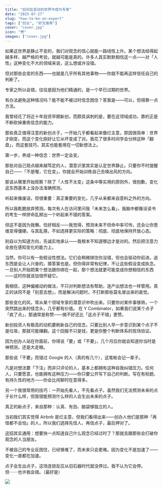 ```yaml
---
title: "如何在变动的世界中成为专家"
date: "2025-07-27"
slug: "how-to-be-an-expert"
tags: ["创业", "好文推荐"]
cover: "cover.jpg"
icon: "😎"
images: ["cover.jpg"]
---
```

如果这世界是静止不变的，我们对观念的信心就能一路线性上升。某个想法经得起越多样、越严格的考验，就越可能是真的。许多人其实默默相信这一点——对「人性」这种变化不大的领域来说，这么想或许没错。



但对那些会变的东西——也就是几乎所有其他事物——你就不能再这样信任自己的判断了。



专家之所以会错，往往是因为他们精通的，是一个早已过期的世界。



有办法避免这种情况吗？能不能不被过时信念困住？答案是——可以，但得靠一点方法。



我曾经花了将近十年投资早期新创，而颇具讽刺的是，要在这领域成功，靠的正是不断砍掉重练信念的能力。



那些真正值得注意的新创点子，一开始几乎都看起来像烂主意，原因很简单：世界才刚变，而这个变化刚好让它从坏变成了对。我花了很多时间学会分辨这种「翻盘」，而这套技巧，其实也能套用在一切新想法上。



第一步，养成一种信念：世界一定会变。



那些对自己观点越来越笃定的人，潜意识里其实是认定世界静止。只要你不时提醒自己——「不是喔，它在变」，你就会开始训练自己去嗅出风的方向。



那该从哪里开始观察？除了「人性不太变」这条中等实用的原则外，很抱歉，变化这东西基本上没办法准确预测。



听起来像废话，但很重要：真正重要的变化，几乎从来都来自意料之外的方向。



所以我乾脆放弃预测。每次有人在访问里问我「未来怎么看」，我脑中都像没读书的考生一样拼命乱掰出一个听起来不错的答案。



但这不是因为我懒。恰好相反——我觉得，预测未来不但命中率可怜，还会让你思维变得僵硬。与其乱猜，不如选择更实际的策略：彻底、彻底地保持开放心态。



别自以为知道方向，先诚实地承认——我根本不知道哪边才是对的。然后把注意力全放在感知变化的能力上。



当然，你可以有一些假设性想法。它们会稍微绑住你没错，但也会驱动你前进。追东西是会让人兴奋的，猜答案也是。但你得非常有纪律，不让这些假设变成执念。
一旦别人开始把某个想法跟你绑在一起，那个想法就更可能变成你想相信的东西——这时你就该加倍怀疑它。



我相信，这种偏被动的做法，不只对判断想法有帮助，连产出想法也一样管用。真正的诀窍不是「刻意去想」，而是解决问题时，不打断那些莫名冒出来的直觉。



那些变化的风，常从某个领域专家的潜意识中吹出来。只要你对某件事够熟，一个突然跳出来的怪念头，几乎都有价值。
在 Y Combinator，如果我们说某个点子「疯了点」，那通常是称赞——搞不好还比「这点子不错」更赞。



新创投资人有极高的动机要刷新自己的信念。只要比别人早一步意识到某个点子不是垃圾，那就可能赚翻。这个回报不只是钱，更是你整个判断体系的现场验证。



因为创办人站在你面前，你得说「要」或「不要」，几个月后你就会知道你当时是神预测，还是大走眼。



那些说「不要」而错过 Google 的人（真的有几个），这笔帐会记一辈子。



凡是对想法要「下注」而非只评论的人，基本上都拥有这种自我纠错压力。任何人，只要愿意，也能拥有这种压力——你只要公开写下自己的判断。写在有标题、有持久性的地方——你会比闲聊时在意得多。



另一个我很常用的技巧：一开始先看人，不先看点子。虽然我们无法预测未来的点子长什么样，但我很能预测什么样的人会生出未来的点子。



真正的新点子，来自那种：认真、有劲、脑袋够独立的人。



当初我们其实觉得 Airbnb 是烂主意，但我们看得出来——创办人他们是那种「再怪都不会怕」的人，所以我们选择先信人、再信点子，最后押对了。



这招其实通用：想要快一点知道自己什么观念已经过时了？那就去跟那些会打破你观念的人当朋友。



不被自己的专业反困住，已经够难了，而未来只会更难。因为变化不是加速了——变化一直都在加速。



点子会生出点子，这场连锁反应从旧石器时代就没停过。我不认为它会停。
但⋯⋯也许我会错。（最好是）




![](https://prod-files-secure.s3.us-west-2.amazonaws.com/112d0858-5090-4d34-a606-b75eb8d65fd2/46476355-9cf3-4e99-9b7a-3531bc426380/1000202064.png?X-Amz-Algorithm=AWS4-HMAC-SHA256&X-Amz-Content-Sha256=UNSIGNED-PAYLOAD&X-Amz-Credential=ASIAZI2LB466RFDQPTGP%2F20251010%2Fus-west-2%2Fs3%2Faws4_request&X-Amz-Date=20251010T053320Z&X-Amz-Expires=3600&X-Amz-Security-Token=IQoJb3JpZ2luX2VjEE0aCXVzLXdlc3QtMiJHMEUCIFBuuNgnldMS7JC2xLfT940MWJSHwoaYXDErsNmzYxVbAiEAh3wHyDzEB1cya5FRZkJb7Ks1HvgU2ml75lIEaBaWSCMqiAQI5v%2F%2F%2F%2F%2F%2F%2F%2F%2F%2FARAAGgw2Mzc0MjMxODM4MDUiDJ7OpXc24dm%2FvoreBircA4kvKuCykCehmULT7TQUgcHpuk7%2BT2HaB8tAACia8P9EItoQ%2FnEyAeBOhiQpO4AWXpfhZlPS7mIqLJge4tBsJCgJwCvvICRsAKVsPqXEn1Kknn%2BAXYMDZI6iN3cxBTSS%2FZtq5XwYeoCXCDxunyQz3xfVaPIeMeYvVhBboTSfDcnUnWjZoBZhheJ53yrA%2B1JFTI7oR0vid5v1EYWRHNAZ10yISDusVdknglHgmZxIx9HI9aA1vVfaaaNrVYZu5binZFysLE51LyMZWwC%2Fr20uvdOAVkdHFj5gj8BDTTfM0vBau%2BH8jeKQXjYlokxw1421BwRHiBKq%2FqsasBoidUi5Leku5dJJCgig%2FlZ71E3JATy2vd%2BUlVMvosfdG0KcINE0LD3UwBukbOhS3jsRCCm6ug6JBagRBKCfqVKDl4wmuH3Z%2BRtvg1a8sBk0OcPT42gDOB%2FnCXkfNbQbbgYOXUO96rBd%2FTRct8udukMNf3WzFFDqqLI9Z8wIVPDYscepIQ5SqicxFjdK%2BlJlfJTIAguWMZAXW5NAFz2v8ugVptRY4jSdwl1UvMRmRZK%2FO5Nvf%2ByW8uTNlNH%2FknzrJhzEDzhgJ3YyS607PMPaflOMZaTNgqetAQS0Ju%2F9ifguJ3ZqMLeboscGOqUBVkZ%2FRhhjPO1Fwg7hkGWkgUrwPNcvZnmAAXx2M%2FGZIoUKNIP7ly06a4wOVlh0Lct5ZNMShy5rHOm5H8%2B9Es3nwICoIh1PqOOfudwU2Gk5G1Tx9d4EHe9W7tGkEuQgym%2F1Z8VHJjrbnDI3rO%2B%2BFjoPGsnU%2FEueEXHctL7cQKvmLldFxFY9xeHENPuzTWdkCh8SYQTnxkrhaDIqwiY7n6gMeKjQYvk1&X-Amz-Signature=8c0914c5122134e9312b94d203da1f3b2f103f29f6c3bf469f41dbd118c44b33&X-Amz-SignedHeaders=host&x-amz-checksum-mode=ENABLED&x-id=GetObject)

